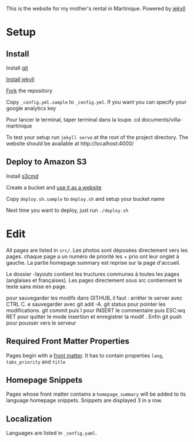
This is the website for my mother's rental in Martinique.
Powered by [jekyll](http://jekyllrb.com/)

Setup
=====

Install
-------
Install [git](http://git-scm.org)

[Install jekyll](https://github.com/mojombo/jekyll/wiki/Install)

[Fork](https://help.github.com/articles/fork-a-repo) the repository

Copy `_config.yml.sample` to `_config.yml`. If you want you can specify your google analytics key

Pour lancer le terminal, taper terminal dans la loupe.
cd documents/villa-martinique

To test your setup run `jekyll serve` at the root of the project directory. The website should be available at http://localhost:4000/

Deploy to Amazon S3
---------
Install [s3cmd](http://s3tools.org/download)

Create a bucket and [use it as a website](http://docs.amazonwebservices.com/AmazonS3/latest/dev/WebsiteHosting.html)

Copy `deploy.sh.sample` to `deploy.sh` and setup your bucket name

Next time you want to deploy, just run `./deploy.sh`

Edit
====

All pages are listed in `src/`.
 Les photos sont déposées directement vers les pages. 
 chaque page a un numéro de priorité les + prio ont leur onglet à gauche. La partie homepage summary est reprise sur la page d'accueil.
 
 Le dossier -layouts contient les tructures communes à toutes les pages (anglaises et françaises).
 Les pages directement sous src contiennent le texte sans mise en page.
 
 pour sauvegarder les modifs dans GITHUB, il faut :
	arrêter le server avec CTRL C. e sauvegarder avec git add -A. 
	git status pour pointer les modifications. 
	git commit 
	puis I pour INSERT le commentaire 
	puis ESC:wq RET pour quitter le mode insertion et enregistrer la modif . 
	Enfin git push pour pousser vers le serveur
 
Required Front Matter Properties
--------------------------------
Pages begin with a [front matter](https://github.com/mojombo/jekyll/wiki/YAML-Front-Matter). It has to contain properties `lang`, `tabs_priority` and `title`

Homepage Snippets
-----------------
Pages whose front matter contains a `homepage_summary` will be added to its language homepage snippets. Snippets are displayed 3 in a row.

Localization
------------
Languages are listed in `_config.yaml`.

